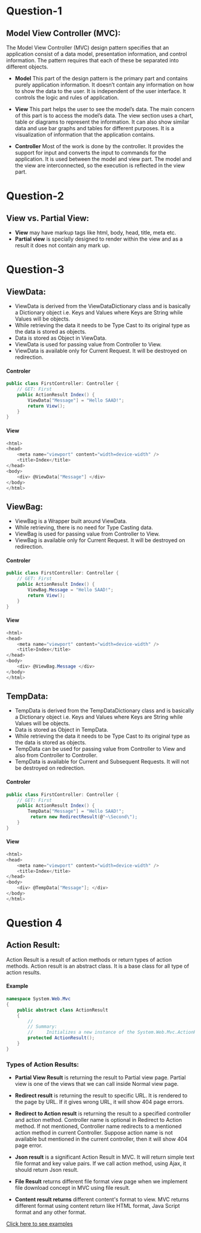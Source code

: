 # Question-1
##  Model View Controller (MVC):
The Model View Controller (MVC) design pattern specifies that an application consist of a data model, presentation information, and control information. The pattern requires that each of these be separated into different objects.
- **Model**
This part of the design pattern is the primary part and contains purely application information. It doesn’t contain any information on how to show the data to the user. It is independent of the user interface. It controls the logic and rules of application.

- **View**
This part helps the user to see the model’s data. The main concern of this part is to access the model’s data. The view section uses a chart, table or diagrams to represent the information. It can also show similar data and use bar graphs and tables for different purposes. It is a visualization of information that the application contains.

- **Controller**
Most of the work is done by the controller. It provides the support for input and converts the input to commands for the application. It is used between the model and view part. The model and the view are interconnected, so the execution is reflected in the view part.

# Question-2
## View vs. Partial View:
- **View** may have markup tags like html, body, head, title, meta etc.
- **Partial view** is specially designed to render within the view and as a result it does not contain any mark up.

# Question-3
## ViewData:
- ViewData is derived from the ViewDataDictionary class and is basically a Dictionary object i.e. Keys and Values where Keys are String while Values will be objects.
- While retrieving the data it needs to be Type Cast to its original type as the data is stored as objects.
- Data is stored as Object in ViewData.
- ViewData is used for passing value from Controller to View.
- ViewData is available only for Current Request. It will be destroyed on redirection.

#### Controler
```csharp       
public class FirstController: Controller {  
    // GET: First  
    public ActionResult Index() {  
        ViewData["Message"] = "Hello SAAD!";  
        return View();  
    }  
}  
```
#### View
```csharp       
<html>   
<head>  
    <meta name="viewport" content="width=device-width" />  
    <title>Index</title>  
</head>    
<body>  
    <div> @ViewData["Message"] </div>  
</body>    
</html> 
```
## ViewBag:
- ViewBag is a Wrapper built around ViewData.
- While retrieving, there is no need for Type Casting data.
- ViewBag is used for passing value from Controller to View.
- ViewBag is available only for Current Request. It will be destroyed on redirection.

#### Controler
```csharp       
public class FirstController: Controller {  
    // GET: First  
    public ActionResult Index() {  
        ViewBag.Message = "Hello SAAD!";  
        return View();  
    }  
}   
```
#### View
```csharp       
<html>   
<head>  
    <meta name="viewport" content="width=device-width" />  
    <title>Index</title>  
</head>    
<body>  
    <div> @ViewBag.Message </div>  
</body>    
</html> 
```
## TempData:
- TempData is derived from the TempDataDictionary class and is basically a Dictionary object i.e. Keys and Values where Keys are String while Values will be objects.
- Data is stored as Object in TempData.
- While retrieving the data it needs to be Type Cast to its original type as the data is stored as objects.
- TempData can be used for passing value from Controller to View and also from Controller to Controller.
- TempData is available for Current and Subsequent Requests. It will not be destroyed on redirection.

#### Controler
```csharp       
public class FirstController: Controller {  
    // GET: First  
    public ActionResult Index() {  
        TempData["Message"] = "Hello SAAD!";   
         return new RedirectResult(@"~\Second\");
    }  
}
```
#### View
```csharp       
<html>   
<head>  
    <meta name="viewport" content="width=device-width" />  
    <title>Index</title>  
</head>    
<body>  
    <div> @TempData["Message"]; </div>  
</body>    
</html> 
```
# Question 4
## Action Result:
Action Result is a result of action methods or return types of action methods. Action result is an abstract class. It is a base class for all type of action results.

#### Example
```csharp   
namespace System.Web.Mvc  
{  
    public abstract class ActionResult  
    {  
        //  
        // Summary:  
        //     Initializes a new instance of the System.Web.Mvc.ActionResult class.  
        protected ActionResult();  
    }  
}
```
### Types of Action Results:
- **Partial View Result** is returning the result to Partial view page. Partial view is one of the views that we can call inside Normal view page.

- **Redirect result** is returning the result to specific URL. It is rendered to the page by URL. If it gives wrong URL, it will show 404 page errors.

- **Redirect to Action result** is returning the result to a specified controller and action method. Controller name is optional in Redirect to Action method. If not mentioned, Controller name redirects to a mentioned action method in current Controller. Suppose action name is not available but mentioned in the current controller, then it will show 404 page error.

- **Json result** is a significant Action Result in MVC. It will return simple text file format and key value pairs. If we call action method, using Ajax, it should return Json result.

- **File Result** returns different file format view page when we implement file download concept in MVC using file result. 

- **Content result returns** different content's format to view. MVC returns different format using content return like HTML format, Java Script format and any other format.

[Click here to see examples](https://www.c-sharpcorner.com/article/different-types-of-action-results-in-asp-net-mvc/)
